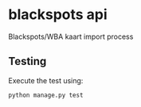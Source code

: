 # blackspots api
Blackspots/WBA kaart import process


## Testing

Execute the test using:

```bash
python manage.py test
```
